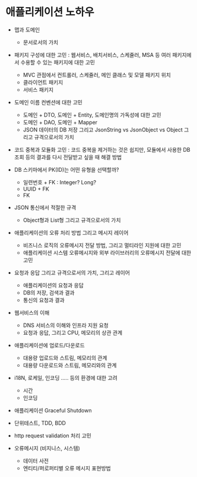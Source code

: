 # 애플리케이션  노하우

* 맵과 도메인
  * 문서로서의 가치
  
* 패키지 구성에 대한 고민 : 웹서비스, 배치서비스, 스케쥴러, MSA 등 여러 패키지에서 수용할 수 있는 패키지에 대한 고민
  * MVC 관점에서 컨트롤러, 스케쥴러, 메인 클래스 및 모델 패키지 위치
  * 클라이언트 패키지
  * 서비스 패키지

* 도메인 이름 컨벤션에 대한 고민
  * 도메인 + DTO, 도메인 + Entity, 도메인명의 가독성에 대한 고민
  * 도메인 + DAO, 도메인 + Mapper
  * JSON 데이터의 DB 저장 그리고 JsonString vs JsonObject vs Object 그리고 규격으로서의 가치

* 코드 중복과 모듈화 고민 : 코드 중복을 제거하는 것은 쉽지만, 모듈에서 사용한 DB 조회 등의 결과를 다시 전달받고 싶을 때 해결 방법

* DB 스키마에서 PK(ID)는 어떤 유형을 선택할까?
  * 일련번호 + FK : Integer? Long?
  * UUID + FK
  * FK

* JSON 통신에서 적절한 규격
  * Object형과 List형 그리고 규격으로서의 가치

* 애플리케이션의 오류 처리 방법 그리고 메시지 레이어
  * 비즈니스 로직의 오류메시지 전달 방법, 그리고 멀티라인 지원에 대한 고민
  * 애플리케이션 시스템 오류메시지와 외부 라이브러리의 오류메시지 전달에 대한 고민

* 요청과 응답 그리고 규격으로서의 가치, 그리고 레이어
  * 애플리케이션의 요청과 응답
  * DB의 저장, 검색과 결과
  * 통신의 요청과 결과

* 웹서비스의 이해
  * DNS 서비스의 이해와 인프라 지원 요청
  * 요청과 응답, 그리고 CPU, 메모리의 상관 관계
  
* 애플리케이션에 업로드/다운로드
  * 대용량 업로드와 스트림, 메모리의 관계
  * 대용량 다운로드와 스트림, 메모리와의 관계

* i18N, 로케일, 인코딩 ..... 등의 환경에 대한 고려
  * 시간
  * 인코딩
  
* 애플리케이션 Graceful Shutdown

* 단위테스트, TDD, BDD

* http request validation 처리 고민

* 오류메시지 (비지니스, 시스템)
  * 데이터 사전
  * 엔티티/퍼로퍼티별 오류 메시지 표현방법

